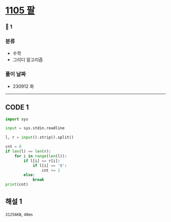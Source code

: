 # [1105 팔](https://www.acmicpc.net/problem/1105)

### 🥈 1

### 분류

- 수학
- 그리디 알고리즘

### 풀이 날짜

- 230912 화

---

## CODE 1

```python
import sys

input = sys.stdin.readline

l, r = input().strip().split()

cnt = 0
if len(l) == len(r):
    for i in range(len(l)):
        if l[i] == r[i]:
            if l[i] == '8':
                cnt += 1
        else:
            break
print(cnt)
```

## 해설 1

`31256KB`, `40ms`
